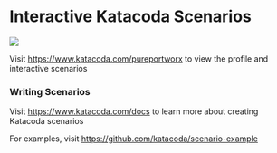 # Interactive Katacoda Scenarios

[![](http://shields.katacoda.com/katacoda/pureportworx/count.svg)](https://www.katacoda.com/pureportworx "Get your profile on Katacoda.com")

Visit https://www.katacoda.com/pureportworx to view the profile and interactive scenarios

### Writing Scenarios
Visit https://www.katacoda.com/docs to learn more about creating Katacoda scenarios

For examples, visit https://github.com/katacoda/scenario-example
